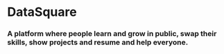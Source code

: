 # DataSquare

### A platform where people learn and grow in public, swap their skills, show projects and resume and help everyone.
